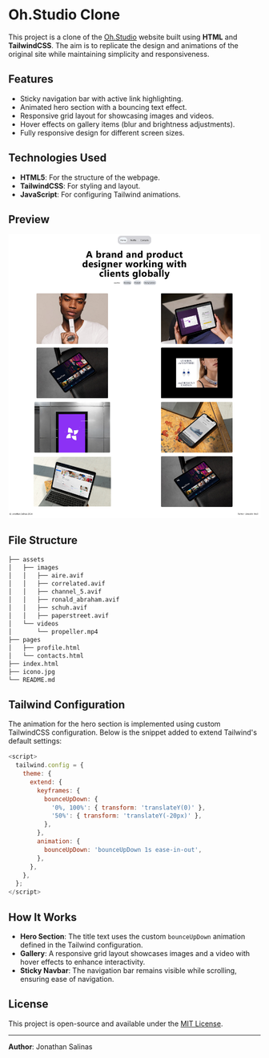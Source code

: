 # Oh.Studio Clone

This project is a clone of the [Oh.Studio](https://oh.studio/) website built using **HTML** and **TailwindCSS**. The aim is to replicate the design and animations of the original site while maintaining simplicity and responsiveness.

## Features

- Sticky navigation bar with active link highlighting.
- Animated hero section with a bouncing text effect.
- Responsive grid layout for showcasing images and videos.
- Hover effects on gallery items (blur and brightness adjustments).
- Fully responsive design for different screen sizes.

## Technologies Used

- **HTML5**: For the structure of the webpage.
- **TailwindCSS**: For styling and layout.
- **JavaScript**: For configuring Tailwind animations.

## Preview

![Preview of the clone](preview-Oh.Studio.png)


## File Structure

```
├── assets
│   ├── images
│   │   ├── aire.avif
│   │   ├── correlated.avif
│   │   ├── channel_5.avif
│   │   ├── ronald_abraham.avif
│   │   ├── schuh.avif
│   │   ├── paperstreet.avif
│   └── videos
│       └── propeller.mp4
├── pages
│   ├── profile.html
│   └── contacts.html
├── index.html
├── icono.jpg
└── README.md
```

## Tailwind Configuration

The animation for the hero section is implemented using custom TailwindCSS configuration. Below is the snippet added to extend Tailwind's default settings:

```javascript
<script>
  tailwind.config = {
    theme: {
      extend: {
        keyframes: {
          bounceUpDown: {
            '0%, 100%': { transform: 'translateY(0)' },
            '50%': { transform: 'translateY(-20px)' },
          },
        },
        animation: {
          bounceUpDown: 'bounceUpDown 1s ease-in-out',
        },
      },
    },
  };
</script>
```

## How It Works

- **Hero Section**: The title text uses the custom `bounceUpDown` animation defined in the Tailwind configuration.
- **Gallery**: A responsive grid layout showcases images and a video with hover effects to enhance interactivity.
- **Sticky Navbar**: The navigation bar remains visible while scrolling, ensuring ease of navigation.


## License

This project is open-source and available under the [MIT License](./LICENSE).

---

**Author**: Jonathan Salinas

